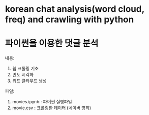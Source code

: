 # korean chat analysis(word cloud, freq) and crawling with python  
# 파이썬을 이용한 댓글 분석
내용: 
  1. 웹 크롤링 기초
  2. 빈도 시각화
  3. 워드 클라우드 생성

파일:
  1. movies.ipynb : 파이썬 실행파일
  2. movie.csv : 크롤링한 데이터 (네이버 영화)
